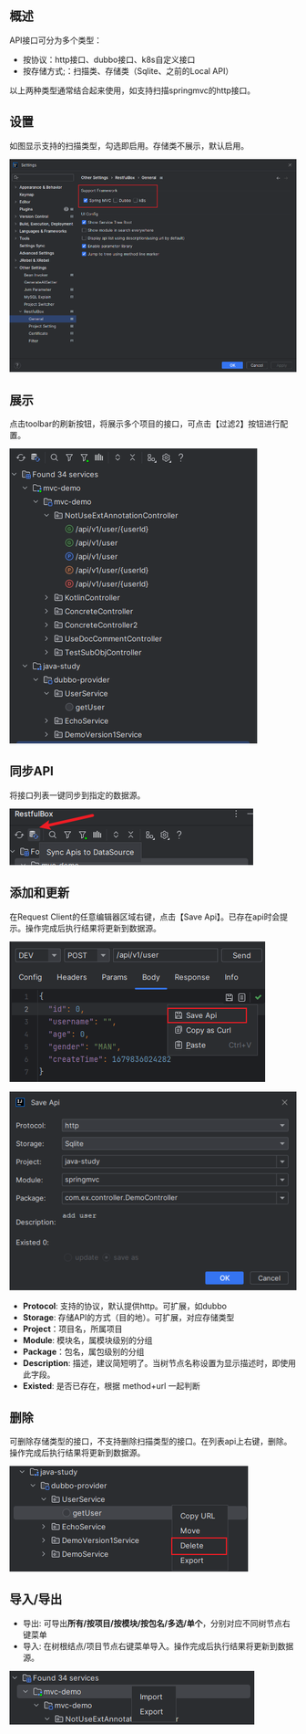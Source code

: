 ## 概述
API接口可分为多个类型：

- 按协议：http接口、dubbo接口、k8s自定义接口
- 按存储方式;：扫描类、存储类（Sqlite、之前的Local API）

以上两种类型通常结合起来使用，如支持扫描springmvc的http接口。

## 设置
如图显示支持的扫描类型，勾选即启用。存储类不展示，默认启用。

![](images/562551621235762.png)

## 展示
点击toolbar的刷新按钮，将展示多个项目的接口，可点击【过滤2】按钮进行配置。

![](images/74871721262717.png)

## 同步API
将接口列表一键同步到指定的数据源。

![](images/163831721244930.png)

## 添加和更新

在Request Client的任意编辑器区域右键，点击【Save Api】。已存在api时会提示。操作完成后执行结果将更新到数据源。

![](images/286551721234228.png)

![](images/361441721230479.png)

- **Protocol**: 支持的协议，默认提供http。可扩展，如dubbo
- **Storage**: 存储API的方式（目的地）。可扩展，对应存储类型
- **Project**：项目名，所属项目
- **Module**: 模块名，属模块级别的分组
- **Package**：包名，属包级别的分组
- **Description**: 描述，建议简短明了。当树节点名称设置为显示描述时，即使用此字段。
- **Existed**: 是否已存在，根据 method+url 一起判断

## 删除

可删除存储类型的接口，不支持删除扫描类型的接口。在列表api上右键，删除。操作完成后执行结果将更新到数据源。

![](images/472151721230618.png)

## 导入/导出

- 导出: 可导出**所有/按项目/按模块/按包名/多选/单个**，分别对应不同树节点右键菜单
- 导入: 在树根结点/项目节点右键菜单导入。操作完成后执行结果将更新到数据源。

![](images/563201721242708.png)
